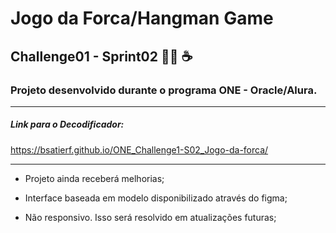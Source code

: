 # Jogo da Forca/Hangman Game

## Challenge01 - Sprint02 :man_technologist: :coffee:


### Projeto desenvolvido durante o programa ONE - Oracle/Alura.
---

##### Link para o Decodificador:

 https://bsatierf.github.io/ONE_Challenge1-S02_Jogo-da-forca/

___

* Projeto ainda receberá melhorias;

* Interface baseada em modelo disponibilizado através do figma;

* Não responsivo. Isso será resolvido em atualizações futuras;